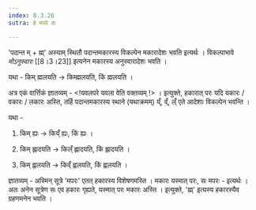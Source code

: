 ```yaml
---
index: 8.3.26
sutra: हे मपरे वा

---
```

'पदान्त म् + ह्म्' अस्याम् स्थितौ पदान्तमकारस्य विकल्पेन मकारादेशः भवति इत्यर्थः । विकल्पाभावे _मोऽनुस्वारः_ [[8।3।23]] इत्यनेन मकारस्य अनुस्वारादेशः भवति ।

        

यथा - किम् ह्मलयति → किम्ह्मलयति, किं ह्मलयति । 

     

अत्र एकं वार्त्तिकं ज्ञातव्यम् -  <!यवलपरे यवला वेति वक्तव्यम् !> । इत्युक्ते, हकारात् परः यदि यकारः / वकारः / लकारः अस्ति, तर्हि पदान्तमकारस्य स्थाने (यथाक्रमम्) य्ँ, व्ँ, ल्ँ एते आदेशाः विकल्पेन भवन्ति ।



यथा  -

1) किम् ह्यः → किय्ँ ह्यः, किं ह्यः ।

2) किम् ह्लादयति → किल्ँ ह्लादयति, किं ह्लादयति ।

3) किम् ह्वलयति → किव्ँ ह्वलयति, किं ह्वलयति ।

                              

ज्ञातव्यम् - अस्मिन् सूत्रे 'मपरः' एतत्  हकारस्य विशेषणमस्ति । मकारः यस्मात् परः, सः मपरः - इत्यर्थः । अतः अनेन सूत्रेण सः एव हकारः गृह्यते, यस्मात् परः मकारः अस्ति । इत्युक्ते, 'ह्म्' इत्यस्य हकारस्यैव ग्रहणमनेन भवति ।


